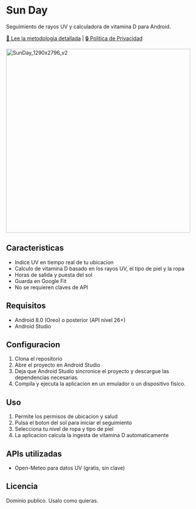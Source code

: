 # Sun Day

Seguimiento de rayos UV y calculadora de vitamina D para Android.

[📖 Lee la metodologia detallada](METHODOLOGY.md) | [🔒 Politica de Privacidad](PRIVACY.md)

<img height="500" alt="SunDay_1290x2796_v2" src="https://github.com/user-attachments/assets/b712cc98-1cc5-4e6f-8297-cabf8f801013" />

## Caracteristicas

- Indice UV en tiempo real de tu ubicacion
- Calculo de vitamina D basado en los rayos UV, el tipo de piel y la ropa
- Horas de salida y puesta del sol
- Guarda en Google Fit
- No se requieren claves de API

## Requisitos

- Android 8.0 (Oreo) o posterior (API nivel 26+)
- Android Studio

## Configuracion

1. Clona el repositorio
2. Abre el proyecto en Android Studio
3. Deja que Android Studio sincronice el proyecto y descargue las dependencias necesarias.
4. Compila y ejecuta la aplicacion en un emulador o un dispositivo fisico.

## Uso

1. Permite los permisos de ubicacion y salud
2. Pulsa el boton del sol para iniciar el seguimiento
3. Selecciona tu nivel de ropa y tipo de piel
4. La aplicacion calcula la ingesta de vitamina D automaticamente

## APIs utilizadas

- Open-Meteo para datos UV (gratis, sin clave)

## Licencia

Dominio publico. Usalo como quieras.
